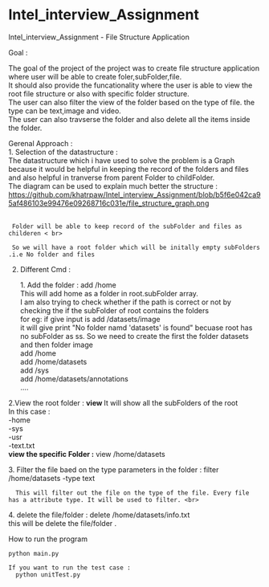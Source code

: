 # Intel_interview_Assignment
Intel_interview_Assignment - File Structure Application


Goal :<br>
  <p>
	The goal of the project of the project was to create file structure application where user will be able to create foler,subFolder,file. <br>
	It should also provide the funcationality where the user is able to view the root file structure or also with specific folder structure. <br>
	The user can also filter the view of the folder based on the type of file. the type can be text,image and video. <br> 
	The user can also travserse the folder and also delete all the items inside the folder. <br>
  </p>

Gerenal Approach : <br>
	1. Selection of the datastructure : <br>
		The datastructure which i have used to solve the problem is a Graph because it would be helpful in keeping the record of the folders and files and also helpful in tranverse from parent Folder to childFolder.<br>
		 The  diagram  can be used to explain much better the structure :<br>
     <a>
        https://github.com/khatrpaw/Intel_interview_Assignment/blob/b5f6e042ca95af486103e99476e09268716c031e/file_structure_graph.png
     </a><br><br>
     
     Folder will be able to keep record of the subFolder and files as childeren < br>
     
     So we will have a root folder which will be initally empty subFolders .i.e No folder and files  
     
  2. Different Cmd :<br>
      <p>
      1. Add the folder : add /home <br>
               This will add home as a folder in root.subFolder array. <br>
               I am also trying to check whether if the path is correct or not by checking the if the subFolder of root contains the folders <br>
               for eg:  if give input is add /datasets/image <br>
               it will give print "No folder namd 'datasets' is found" becuase root has no subFolder as ss. So we need to create the first the folder datasets and then folder image <br>
        add /home <br>
        add /home/datasets <br>
        add /sys <br>
        add /home/datasets/annotations <br>
        .... <br>
  </p>  
  <p>
  2.View the root folder :  <B>view </B>
        It will show all the subFolders of the root <br>
        In this case : <br>
          -home  <br>
          -sys  <br>
          -usr  <br>
          -text.txt <br>
  <B> view the specific Folder :</B> view /home/datasets <br>
  </p>
  <p>
  3. Filter the file baed on the type parameters in the folder : filter /home/datasets -type text <br>
  
      This will filter out the file on the type of the file. Every file has a attribute type. It will be used to filter. <br> 
  
  </p><p>
  4. delete the file/folder : delete /home/datasets/info.txt <br>
      this will be delete the file/folder .<br>
  
  </p>
  
  
  How to run the program
  
    python main.py
    
    If you want to run the test case :
      python unitTest.py
    
    
    
    
  
